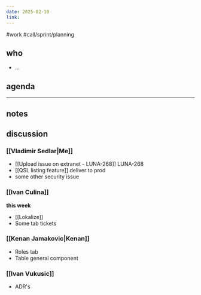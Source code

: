 ```yaml
---
date: 2025-02-10
link:
---
```

#work #call/sprint/planning

## who
- ...
## agenda

---
## notes

## discussion

### [[Vladimir Sedlar|Me]]
- [[Upload issue on extranet - LUNA-268]] LUNA-268
- [[QSL listing feature]] deliver to prod
- some other security issue

### [[Ivan Culina]]

**this week**
 - [[Lokalize]]
 - Some tab tickets
### [[Kenan Jamakovic|Kenan]]
- Roles tab
- Table general component

### [[Ivan Vukusic]]
- ADR's
